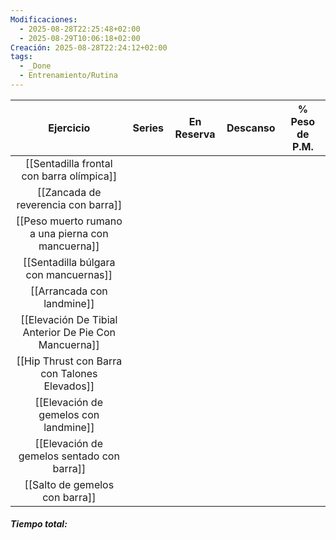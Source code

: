 ```yaml
---
Modificaciones:
  - 2025-08-28T22:25:48+02:00
  - 2025-08-29T10:06:18+02:00
Creación: 2025-08-28T22:24:12+02:00
tags:
  - _Done
  - Entrenamiento/Rutina
---
```


|                       Ejercicio                       | Series | En Reserva | Descanso | % Peso de P.M. |
| :---------------------------------------------------: | :----: | :--------: | :------: | :------------: |
|       [[Sentadilla frontal con barra olímpica]]       |        |            |          |                |
|          [[Zancada de reverencia con barra]]          |        |            |          |                |
|   [[Peso muerto rumano a una pierna con mancuerna]]   |        |            |          |                |
|         [[Sentadilla búlgara con mancuernas]]         |        |            |          |                |
|              [[Arrancada con landmine]]               |        |            |          |                |
| [[Elevación De Tibial Anterior De Pie Con Mancuerna]] |        |            |          |                |
|     [[Hip Thrust con Barra con Talones Elevados]]     |        |            |          |                |
|         [[Elevación de gemelos con landmine]]         |        |            |          |                |
|      [[Elevación de gemelos sentado con barra]]       |        |            |          |                |
|            [[Salto de gemelos con barra]]             |        |            |          |                |
 ##### Tiempo total: 